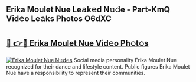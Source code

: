 ## Erika Moulet Nue Le𝚊k𝚎d N𝚞𝚍e - Part-KmQ Vid𝚎o Le𝚊ks Photos O6dXC

# <h2><a href="http://fb6w61x.evod.top/?m=Erika+Moulet+Nue">🔗 👉🔴 Erika Moulet Nue Vid𝚎o Ph𝚘t𝚘s</a></h2>

[![Erika Moulet Nue N𝚞d𝚎s](https://i.imgur.com/8V9OHl7.gif)](http://fb6w61x.evod.top/?m=Erika+Moulet+Nue)
Social media personality Erika Moulet Nue recognized for their dance and lifestyle content. Public figures Erika Moulet Nue have a responsibility to represent their communities. 
